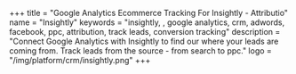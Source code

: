 +++
title = "Google Analytics Ecommerce Tracking For Insightly - Attributio"
name = "Insightly"
keywords = "insightly, , google analytics, crm, adwords, facebook, ppc, attribution, track leads, conversion tracking"
description = "Connect Google Analytics with Insightly to find our where your leads are coming from. Track leads from the source - from search to ppc."
logo = "/img/platform/crm/insightly.png"
+++
